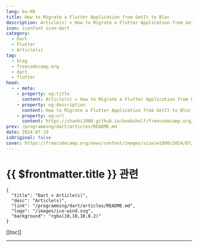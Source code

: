 ```yaml
---
lang: ko-KR
title: How to Migrate a Flutter Application from GetIt to Bloc
description: Article(s) > How to Migrate a Flutter Application from GetIt to Bloc
icon: iconfont icon-dart
category: 
  - Dart
  - Flutter
  - Article(s)
tag: 
  - blog
  - freecodecamp.org
  - dart
  - flutter
head:
  - - meta:
    - property: og:title
      content: Article(s) > How to Migrate a Flutter Application from GetIt to Bloc
    - property: og:description
      content: How to Migrate a Flutter Application from GetIt to Bloc
    - property: og:url
      content: https://chanhi2000.github.io/bookshelf/freecodecamp.org/migrate-a-flutter-application-from-getit-to-bloc.html
prev: /programming/dart/articles/README.md
date: 2024-07-19
isOriginal: false
cover: https://freecodecamp.org/news/content/images/size/w1000/2024/07/ryan-quintal-US9Tc9pKNBU-unsplash.jpg
---
```


# {{ $frontmatter.title }} 관련

```component VPCard
{
  "title": "Dart > Article(s)",
  "desc": "Article(s)",
  "link": "/programming/dart/articles/README.md",
  "logo": "/images/ico-wind.svg",
  "background": "rgba(10,10,10,0.2)"
}
```

[[toc]]

---

<SiteInfo
  name="How to Migrate a Flutter Application from GetIt to Bloc"
  desc="When I first built an application using Flutter, I quickly ran into situations where I needed to pass state from widget to widget. These widgets weren’t directly related and all I knew back then was that there were only Stateless widgets or Stateful ones. I found it hard to..."
  url="https://freecodecamp.org/news/migrate-a-flutter-application-from-getit-to-bloc/"
  logo="https://cdn.freecodecamp.org/universal/favicons/favicon.ico"
  preview="https://freecodecamp.org/news/content/images/size/w1000/2024/07/ryan-quintal-US9Tc9pKNBU-unsplash.jpg"/>

<!-- TODO: 작성 -->

